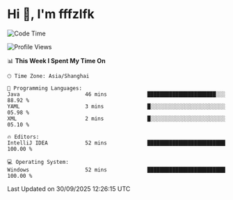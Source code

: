 # Hi 👋, I'm fffzlfk

<!--START_SECTION:waka-->
![Code Time](http://img.shields.io/badge/Code%20Time-1%2C377%20hrs%2020%20mins-blue)

![Profile Views](http://img.shields.io/badge/Profile%20Views-0-blue)

📊 **This Week I Spent My Time On** 

```text
🕑︎ Time Zone: Asia/Shanghai

💬 Programming Languages: 
Java                     46 mins             ██████████████████████░░░   88.92 % 
YAML                     3 mins              █░░░░░░░░░░░░░░░░░░░░░░░░   05.98 % 
XML                      2 mins              █░░░░░░░░░░░░░░░░░░░░░░░░   05.10 % 

🔥 Editors: 
IntelliJ IDEA            52 mins             █████████████████████████   100.00 % 

💻 Operating System: 
Windows                  52 mins             █████████████████████████   100.00 % 
```


 Last Updated on 30/09/2025 12:26:15 UTC
<!--END_SECTION:waka-->
